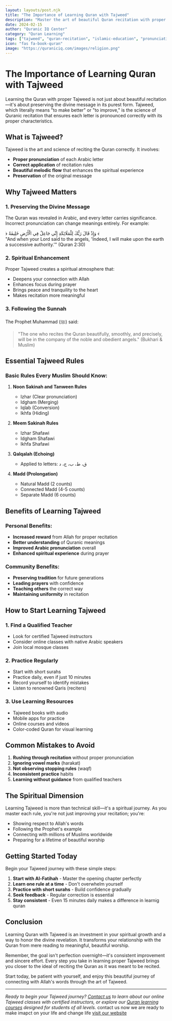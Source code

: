 ```yaml
---
layout: layouts/post.njk
title: "The Importance of Learning Quran with Tajweed"
description: "Master the art of beautiful Quran recitation with proper Tajweed rules. Learn why correct pronunciation preserves the divine message and enhances spiritual connection."
date: 2024-02-15
author: "Quranic IQ Center"
category: "Quran Learning"
tags: ["tajweed", "quran-recitation", "islamic-education", "pronunciation"]
icon: "fas fa-book-quran"
image: "https://quraniciq.com/images/religion.png"
---
```


# The Importance of Learning Quran with Tajweed

Learning the Quran with proper Tajweed is not just about beautiful recitation—it's about preserving the divine message in its purest form. Tajweed, which literally means "to make better" or "to improve," is the science of Quranic recitation that ensures each letter is pronounced correctly with its proper characteristics.

## What is Tajweed?

Tajweed is the art and science of reciting the Quran correctly. It involves:

- **Proper pronunciation** of each Arabic letter
- **Correct application** of recitation rules
- **Beautiful melodic flow** that enhances the spiritual experience
- **Preservation** of the original message

## Why Tajweed Matters

### 1. Preserving the Divine Message

The Quran was revealed in Arabic, and every letter carries significance. Incorrect pronunciation can change meanings entirely. For example:

<div class="quran-verse">
﴿ وَإِذْ قَالَ رَبُّكَ لِلْمَلَائِكَةِ إِنِّي جَاعِلٌ فِي الْأَرْضِ خَلِيفَةً ﴾
</div>

<div class="verse-translation">
"And when your Lord said to the angels, 'Indeed, I will make upon the earth a successive authority.'" (Quran 2:30)
</div>

### 2. Spiritual Enhancement

Proper Tajweed creates a spiritual atmosphere that:
- Deepens your connection with Allah
- Enhances focus during prayer
- Brings peace and tranquility to the heart
- Makes recitation more meaningful

### 3. Following the Sunnah

The Prophet Muhammad (ﷺ) said:

> "The one who recites the Quran beautifully, smoothly, and precisely, will be in the company of the noble and obedient angels." (Bukhari & Muslim)

## Essential Tajweed Rules

### Basic Rules Every Muslim Should Know:

1. **Noon Sakinah and Tanween Rules**
   - Izhar (Clear pronunciation)
   - Idgham (Merging)
   - Iqlab (Conversion)
   - Ikhfa (Hiding)

2. **Meem Sakinah Rules**
   - Izhar Shafawi
   - Idgham Shafawi
   - Ikhfa Shafawi

3. **Qalqalah (Echoing)**
   - Applied to letters: ق، ط، ب، ج، د

4. **Madd (Prolongation)**
   - Natural Madd (2 counts)
   - Connected Madd (4-5 counts)
   - Separate Madd (6 counts)

## Benefits of Learning Tajweed

### Personal Benefits:
- **Increased reward** from Allah for proper recitation
- **Better understanding** of Quranic meanings
- **Improved Arabic pronunciation** overall
- **Enhanced spiritual experience** during prayer

### Community Benefits:
- **Preserving tradition** for future generations
- **Leading prayers** with confidence
- **Teaching others** the correct way
- **Maintaining uniformity** in recitation

## How to Start Learning Tajweed

### 1. Find a Qualified Teacher
- Look for certified Tajweed instructors
- Consider online classes with native Arabic speakers
- Join local mosque classes

### 2. Practice Regularly
- Start with short surahs
- Practice daily, even if just 10 minutes
- Record yourself to identify mistakes
- Listen to renowned Qaris (reciters)

### 3. Use Learning Resources
- Tajweed books with audio
- Mobile apps for practice
- Online courses and videos
- Color-coded Quran for visual learning

## Common Mistakes to Avoid

1. **Rushing through recitation** without proper pronunciation
2. **Ignoring vowel marks** (harakat)
3. **Not observing stopping rules** (waqf)
4. **Inconsistent practice** habits
5. **Learning without guidance** from qualified teachers

## The Spiritual Dimension

Learning Tajweed is more than technical skill—it's a spiritual journey. As you master each rule, you're not just improving your recitation; you're:

- Showing respect to Allah's words
- Following the Prophet's example
- Connecting with millions of Muslims worldwide
- Preparing for a lifetime of beautiful worship

## Getting Started Today

Begin your Tajweed journey with these simple steps:

1. **Start with Al-Fatihah** - Master the opening chapter perfectly
2. **Learn one rule at a time** - Don't overwhelm yourself
3. **Practice with short surahs** - Build confidence gradually
4. **Seek feedback** - Regular correction is essential
5. **Stay consistent** - Even 15 minutes daily makes a difference in learnig quran

## Conclusion

Learning Quran with Tajweed is an investment in your spiritual growth and a way to honor the divine revelation. It transforms your relationship with the Quran from mere reading to meaningful, beautiful worship.

Remember, the goal isn't perfection overnight—it's consistent improvement and sincere effort. Every step you take in learning proper Tajweed brings you closer to the ideal of reciting the Quran as it was meant to be recited.

Start today, be patient with yourself, and enjoy this beautiful journey of connecting with Allah's words through the art of Tajweed.

---

*Ready to begin your Tajweed journey? [Contact us](/contact) to learn about our online Tajweed classes with certified instructors, or explore our [Quran learning courses](/courses) designed for students of all levels.*
contact us now we are ready to make imapct on your life and change life [visit our website](www.quraniciq.com)